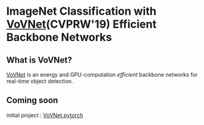 # ImageNet Classification with [VoVNet](https://arxiv.org/abs/1904.09730)(CVPRW'19) Efficient Backbone Networks

## What is VoVNet?
[VoVNet](https://arxiv.org/abs/1904.09730) is an energy and GPU-computation *efficient* backbone networks for real-time object detection.

## Coming soon
initial project : [VoVNet.pytorch](https://github.com/stigma0617/VoVNet.pytorch)